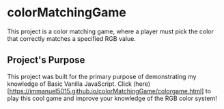 # colorMatchingGame
This project is a color matching game, where a player must pick the color that correctly matches a specified RGB value.
## Project's Purpose
This project was built for the primary purpose of demonstrating my knowledge of Basic Vanilla JavaScript.
Click (here)[https://immanuel5015.github.io/colorMatchingGame/colorgame.html] to play this cool game and improve your knowledge of the RGB color system!
